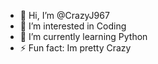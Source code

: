 - 👋 Hi, I’m @CrazyJ967
- 👀 I’m interested in Coding
- 🌱 I’m currently learning Python
- ⚡ Fun fact: Im pretty Crazy

<!---
CrazyJ967/CrazyJ967 is a ✨ special ✨ repository because its `README.md` (this file) appears on your GitHub profile.
You can click the Preview link to take a look at your changes.
--->

